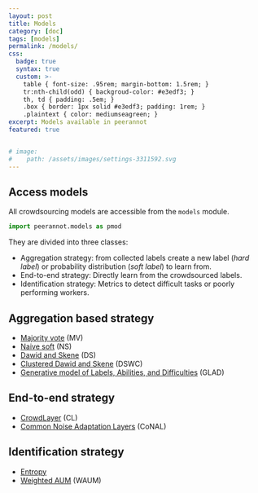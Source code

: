 ```yaml
---
layout: post
title: Models
category: [doc]
tags: [models]
permalink: /models/
css:
  badge: true
  syntax: true
  custom: >-
    table { font-size: .95rem; margin-bottom: 1.5rem; }
    tr:nth-child(odd) { backgroud-color: #e3edf3; }
    th, td { padding: .5em; }
    .box { border: 1px solid #e3edf3; padding: 1rem; }
    .plaintext { color: mediumseagreen; }
excerpt: Models available in peerannot
featured: true


# image:
#    path: /assets/images/settings-3311592.svg
---
```


## Access models

All crowdsourcing models are accessible from the `models` module.

```python
import peerannot.models as pmod
```

They are divided into three classes:
- Aggregation strategy: from collected labels create a new label (*hard label*) or probability distribution (*soft label*) to learn from.
- End-to-end strategy: Directly learn from the crowdsourced labels.
- Identification strategy: Metrics to detect difficult tasks or poorly performing workers.

<h2 id="aggregation-based-strategy">Aggregation based strategy<a class="anchor-link" href="#aggregation-based-strategy"><i class="fas fa-link"></i></a></h2>

<ul>
  <li><a href="/models/MV">Majority vote</a> (MV)</li>
  <li><a href="/models/NaiveSoft">Naive soft</a> (NS)</li>
  <li><a href="/models/DS">Dawid and Skene</a> (DS)</li>
  <li><a href="/models/DSWC">Clustered Dawid and Skene</a> (DSWC)</li>
  <li><a href="/models/GLAD">Generative model of Labels, Abilities, and Difficulties</a> (GLAD)</li>
</ul>

<h2 id="end-to-end-strategy">End-to-end strategy<a class="anchor-link" href="#end-to-end-strategy"><i class="fas fa-link"></i></a></h2>

<ul>
  <li><a href="/models/crowdlayer">CrowdLayer</a> (CL)</li>
  <li><a href="/models/CoNAL">Common Noise Adaptation Layers</a> (CoNAL)</li>
</ul>

<h2 id="identification-strategy">Identification strategy<a class="anchor-link" href="#identification-strategy"><i class="fas fa-link"></i></a></h2>

<ul>
  <li><a href="/models/entropy">Entropy</a></li>
  <li><a href="/models/WAUM">Weighted AUM</a> (WAUM)</li>
</ul>
